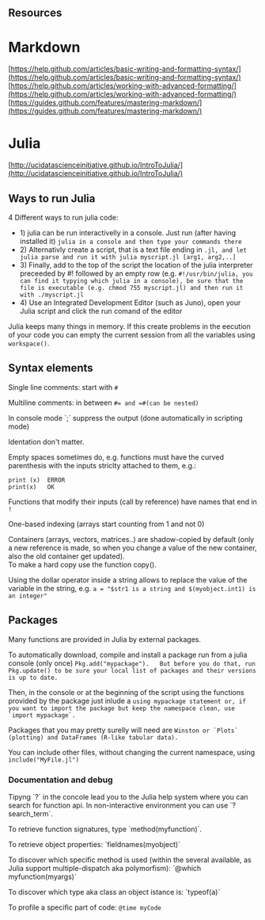 ## Resources

# Markdown

[https://help.github.com/articles/basic-writing-and-formatting-syntax/](https://help.github.com/articles/basic-writing-and-formatting-syntax/)  
[https://help.github.com/articles/working-with-advanced-formatting/](https://help.github.com/articles/working-with-advanced-formatting/)  
[https://guides.github.com/features/mastering-markdown/](https://guides.github.com/features/mastering-markdown/)

# Julia

[http://ucidatascienceinitiative.github.io/IntroToJulia/](http://ucidatascienceinitiative.github.io/IntroToJulia/)

## Ways to run Julia

4 Different ways to run julia code:

* 1\) julia can be run interactivelly in a console.
  Just run \(after having installed it\) `julia in a console and then type your commands there`
* 2\) Alternativly create a script, that is a text file ending in `.jl, and let julia parse and run it with julia myscript.jl [arg1, arg2,..]`
* 3\) Finally, add to the top of the script the location of the julia interpreter preceeded by \#! followed by an empty row \(e.g. `#!/usr/bin/julia, you can find it typying which julia in a console), be sure that the file is executable (e.g. chmod 755 myscript.jl) and then run it with ./myscript.jl`
* 4\) Use an Integrated Development Editor \(such as Juno\), open your Julia script and click the run comand of the editor

Julia keeps many things in memory. If this create problems in the eecution of your code you can empty the current session from all the variables using `workspace()`.

## Syntax elements

Single line comments: start with `#`

Multiline comments: in between `#= and =#(can be nested)`

In console mode \`;\` suppress the output \(done automatically in scripting mode\)

Identation don't matter.

Empty spaces sometimes do, e.g. functions must have the curved parenthesis with the inputs striclty attached to them, e.g.:

```
print (x)  ERROR  
print(x)   OK
```

Functions that modify their inputs \(call by reference\) have names that end in `!`

One-based indexing \(arrays start counting from 1 and not 0\)

Containers \(arrays, vectors, matrices..\) are shadow-copied by default \(only a new reference is made, so when you change a value of the new container, also the old container get updated\).  
To make a hard copy use the function copy\(\).

Using the dollar operator inside a string allows to replace the value of the variable in the string, e.g. `a = "$str1 is a string and $(myobject.int1) is an integer"`

## Packages

Many functions are provided in Julia by external packages.

To automatically download, compile and install a package run from a julia console \(only once\) `Pkg.add("mypackage").  
But before you do that, run Pkg.update() to be sure your local list of packages and their versions is up to date.`

Then, in the console or at the beginning of the script using the functions provided by the package just inlude a ``using mypackage statement or, if you want to import the package but keep the namespace clean, use `import mypackage`.``

Packages that you may pretty surelly will need are ``Winston or `Plots` (plotting) and DataFrames (R-like tabular data).``

You can include other files, without changing the current namespace, using `include("MyFile.jl")`

### Documentation and debug

Tipyng \`?\` in the concole lead you to the Julia help system where you can search for function api. In non-interactive environment you can use \`?search\_term\`.

To retrieve function signatures, type \`method\(myfunction\)\`.

To retrieve object properties: \`fieldnames\(myobject\)\`

To discover which specific method is used \(within the several available, as Julia support multiple-dispatch aka polymorfism\): \`@which myfunction\(myargs\)\`

To discover which type aka class an object istance is: \`typeof\(a\)\`

To profile a specific part of code: `@time myCode`

